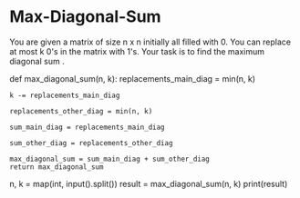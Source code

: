 # Max-Diagonal-Sum
You are given a matrix of  size n x n initially all filled with 0. You can replace at most k 0's in the matrix with 1's. Your task is to find the maximum diagonal sum .

def max_diagonal_sum(n, k):
    replacements_main_diag = min(n, k)

    k -= replacements_main_diag

    replacements_other_diag = min(n, k)

    sum_main_diag = replacements_main_diag

    sum_other_diag = replacements_other_diag

    max_diagonal_sum = sum_main_diag + sum_other_diag
    return max_diagonal_sum

n, k = map(int, input().split())
result = max_diagonal_sum(n, k)
print(result)
